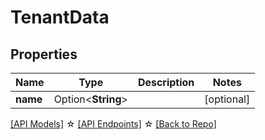 # TenantData

## Properties

Name | Type | Description | Notes
------------ | ------------- | ------------- | -------------
**name** | Option<**String**> |  | [optional]

[[API Models]](./README.md#documentation-for-models) ☆ [[API Endpoints]](./README.md#documentation-for-api-endpoints) ☆ [[Back to Repo]](./README.md)


